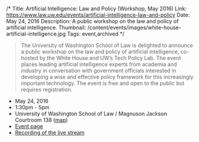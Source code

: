 /*
Title: Artificial Intelligence: Law and Policy (Workshop, May 2016)
Link: https://www.law.uw.edu/events/artificial-intelligence-law-and-policy
Date: May 24, 2016
Description: A public workshop on the law and policy of artificial intelligence.
Thumbnail: /content/events/images/white-house-artificial-intelligence.jpg
Tags: event,archived
*/

> The University of Washington School of Law is delighted to announce a public workshop on the law and policy of artificial intelligence, co-hosted by the White House and UW’s Tech Policy Lab. The event places leading artificial intelligence experts from academia and industry in conversation with government officials interested in developing a wise and effective policy framework for this increasingly important technology. The event is free and open to the public but requires registration.

- May 24, 2016
- 1:30pm - 5pm
- University of Washington School of Law / Magnuson Jackson Courtroom 138 ([map](https://www.google.com/maps/dir/Current+Location/University+of+Washington+School+of+Law))
- [Event page](https://www.law.uw.edu/events/artificial-intelligence-law-and-policy)
- [Recording of the live stream](https://www.youtube.com/watch?v=A-99kMuWlXk)


